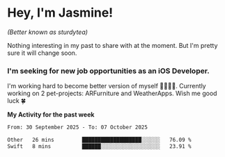 # Hey, I'm Jasmine!
_(Better known as sturdytea)_

Nothing interesting in my past to share with at the moment. 
But I'm pretty sure it will change soon.

### I'm seeking for new job opportunities as an iOS Developer. 

I'm working hard to become better version of myself 🙇‍♀🏋️‍♀️. 
Currently working on 2 pet-projects: ARFurniture and WeatherApps. 
Wish me good luck 🍀

**My Activity for the past week**

<!--START_SECTION:waka-->

```txt
From: 30 September 2025 - To: 07 October 2025

Other   26 mins         ███████████████████░░░░░░   76.09 %
Swift   8 mins          ██████░░░░░░░░░░░░░░░░░░░   23.91 %
```

<!--END_SECTION:waka-->
